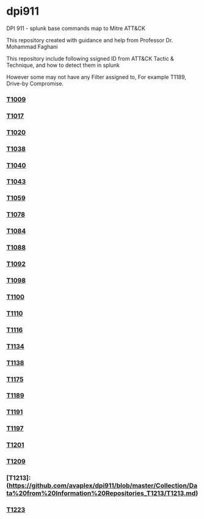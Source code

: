 # dpi911
DPI 911 - splunk base commands map to Mitre ATT&amp;CK

This repository created with guidance and help from Professor Dr. Mohammad Faghani

This repository include following ssigned ID from ATT&CK Tactic & Technique, and how to detect them in splunk

However some may not have any Filter assigned to, For example T1189, Drive-by Compromise.

### [T1009](https://github.com/avaplex/dpi911/blob/master/T1009.md)
### [T1017](https://github.com/avaplex/dpi911/blob/master/T1017.md)
### [T1020](https://github.com/avaplex/dpi911/blob/master/T1020.md)
### [T1038](https://github.com/avaplex/dpi911/blob/master/T1038.md)
### [T1040](https://github.com/avaplex/dpi911/blob/master/T1040.md)
### [T1043](https://github.com/avaplex/dpi911/blob/master/T1043.md)
### [T1059](https://github.com/avaplex/dpi911/blob/master/T1059.md)
### [T1078](https://github.com/avaplex/dpi911/blob/master/T1078.md)
### [T1084](https://github.com/avaplex/dpi911/blob/master/T1084.md)
### [T1088](https://github.com/avaplex/dpi911/blob/master/T1088.md)
### [T1092](https://github.com/avaplex/dpi911/blob/master/T1092.md)
### [T1098](https://github.com/avaplex/dpi911/blob/master/T1098.md)
### [T1100](https://github.com/avaplex/dpi911/blob/master/T1100.md)
### [T1110](https://github.com/avaplex/dpi911/blob/master/T1110.md)
### [T1116](https://github.com/avaplex/dpi911/blob/master/T1116.md)
### [T1134](https://github.com/avaplex/dpi911/blob/master/T1134.md)
### [T1138](https://github.com/avaplex/dpi911/blob/master/T1138.md)
### [T1175](https://github.com/avaplex/dpi911/blob/master/T1175.md)
### [T1189](https://github.com/avaplex/dpi911/blob/master/T1189.md)
### [T1191](https://github.com/avaplex/dpi911/blob/master/T1191.md)
### [T1197](https://github.com/avaplex/dpi911/blob/master/T1197.md)
### [T1201](https://github.com/avaplex/dpi911/blob/master/T1201.md)
### [T1209](https://github.com/avaplex/dpi911/blob/master/T1209.md)
### [T1213]:(https://github.com/avaplex/dpi911/blob/master/Collection/Data%20from%20Information%20Repositories_T1213/T1213.md)
### [T1223](https://github.com/avaplex/dpi911/blob/master/T1223.md)
